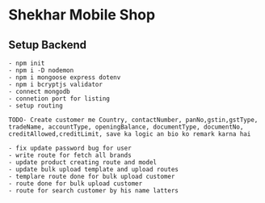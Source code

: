 # Shekhar Mobile Shop

  ## Setup Backend
    - npm init 
    - npm i -D nodemon
    - npm i mongoose express dotenv
    - npm i bcryptjs validator
    - connect mongodb
    - connetion port for listing
    - setup routing

    TODO- Create customer me Country, contactNumber, panNo,gstin,gstType, tradeName, accountType, openingBalance, documentType, documentNo, creditAllowed,creditLimit, save ka logic an bio ko remark karna hai

    - fix update password bug for user
    - write route for fetch all brands
    - update product creating route and model
    - update bulk upload template and upload routes
    - templare route done for bulk upload customer
    - route done for bulk upload customer
    - route for search customer by his name latters
    